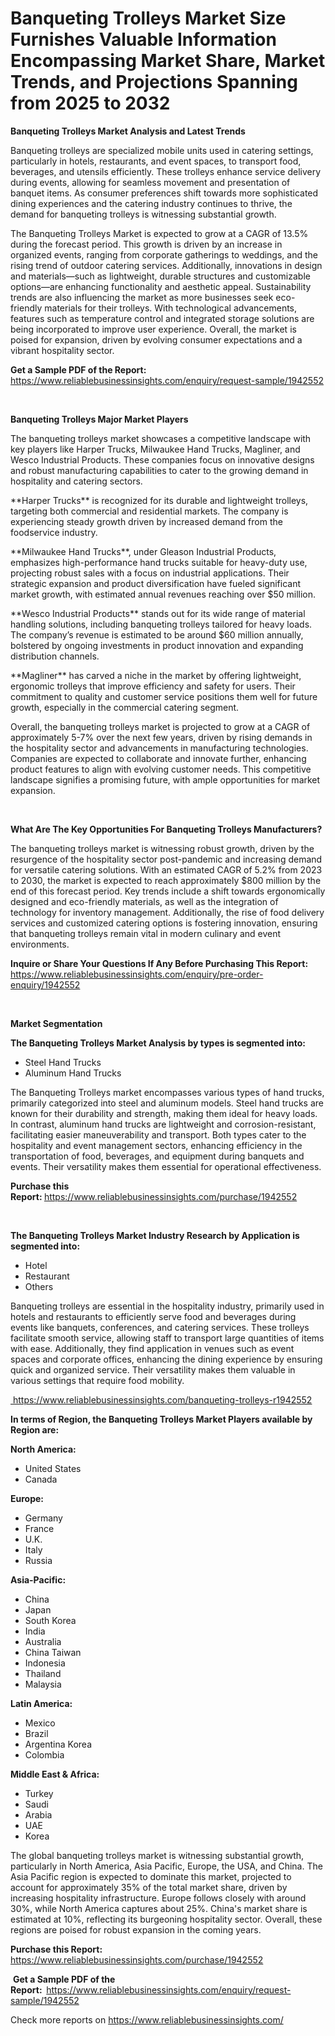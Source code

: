 <p><h1>Banqueting Trolleys Market Size Furnishes Valuable Information Encompassing Market Share, Market Trends, and Projections Spanning from 2025 to 2032</h1></p><p><strong>Banqueting Trolleys Market Analysis and Latest Trends</strong></p>
<p><p>Banqueting trolleys are specialized mobile units used in catering settings, particularly in hotels, restaurants, and event spaces, to transport food, beverages, and utensils efficiently. These trolleys enhance service delivery during events, allowing for seamless movement and presentation of banquet items. As consumer preferences shift towards more sophisticated dining experiences and the catering industry continues to thrive, the demand for banqueting trolleys is witnessing substantial growth.</p><p>The Banqueting Trolleys Market is expected to grow at a CAGR of 13.5% during the forecast period. This growth is driven by an increase in organized events, ranging from corporate gatherings to weddings, and the rising trend of outdoor catering services. Additionally, innovations in design and materials—such as lightweight, durable structures and customizable options—are enhancing functionality and aesthetic appeal. Sustainability trends are also influencing the market as more businesses seek eco-friendly materials for their trolleys. With technological advancements, features such as temperature control and integrated storage solutions are being incorporated to improve user experience. Overall, the market is poised for expansion, driven by evolving consumer expectations and a vibrant hospitality sector.</p></p>
<p><strong>Get a Sample PDF of the Report:&nbsp;</strong> <a href="https://www.reliablebusinessinsights.com/enquiry/request-sample/1942552?utm_campaign=3256&utm_medium=2&utm_source=Github&utm_content=ia&utm_term=10042025&utm_id=banqueting-trolleys">https://www.reliablebusinessinsights.com/enquiry/request-sample/1942552</a></p>
<p>&nbsp;</p>
<p><strong>Banqueting Trolleys Major Market Players</strong></p>
<p><p>The banqueting trolleys market showcases a competitive landscape with key players like Harper Trucks, Milwaukee Hand Trucks, Magliner, and Wesco Industrial Products. These companies focus on innovative designs and robust manufacturing capabilities to cater to the growing demand in hospitality and catering sectors.</p><p>**Harper Trucks** is recognized for its durable and lightweight trolleys, targeting both commercial and residential markets. The company is experiencing steady growth driven by increased demand from the foodservice industry. </p><p>**Milwaukee Hand Trucks**, under Gleason Industrial Products, emphasizes high-performance hand trucks suitable for heavy-duty use, projecting robust sales with a focus on industrial applications. Their strategic expansion and product diversification have fueled significant market growth, with estimated annual revenues reaching over $50 million.</p><p>**Wesco Industrial Products** stands out for its wide range of material handling solutions, including banqueting trolleys tailored for heavy loads. The company’s revenue is estimated to be around $60 million annually, bolstered by ongoing investments in product innovation and expanding distribution channels.</p><p>**Magliner** has carved a niche in the market by offering lightweight, ergonomic trolleys that improve efficiency and safety for users. Their commitment to quality and customer service positions them well for future growth, especially in the commercial catering segment.</p><p>Overall, the banqueting trolleys market is projected to grow at a CAGR of approximately 5-7% over the next few years, driven by rising demands in the hospitality sector and advancements in manufacturing technologies. Companies are expected to collaborate and innovate further, enhancing product features to align with evolving customer needs. This competitive landscape signifies a promising future, with ample opportunities for market expansion.</p></p>
<p>&nbsp;</p>
<p><strong>What Are The Key Opportunities For Banqueting Trolleys Manufacturers?</strong></p>
<p><p>The banqueting trolleys market is witnessing robust growth, driven by the resurgence of the hospitality sector post-pandemic and increasing demand for versatile catering solutions. With an estimated CAGR of 5.2% from 2023 to 2030, the market is expected to reach approximately $800 million by the end of this forecast period. Key trends include a shift towards ergonomically designed and eco-friendly materials, as well as the integration of technology for inventory management. Additionally, the rise of food delivery services and customized catering options is fostering innovation, ensuring that banqueting trolleys remain vital in modern culinary and event environments.</p></p>
<p><strong>Inquire or Share Your Questions If Any Before Purchasing This Report:</strong> <a href="https://www.reliablebusinessinsights.com/enquiry/pre-order-enquiry/1942552?utm_campaign=3256&utm_medium=2&utm_source=Github&utm_content=ia&utm_term=10042025&utm_id=banqueting-trolleys">https://www.reliablebusinessinsights.com/enquiry/pre-order-enquiry/1942552</a></p>
<p>&nbsp;</p>
<p><strong>Market Segmentation</strong></p>
<p><strong>The Banqueting Trolleys Market Analysis by types is segmented into:</strong></p>
<p><ul><li>Steel Hand Trucks</li><li>Aluminum Hand Trucks</li></ul></p>
<p><p>The Banqueting Trolleys market encompasses various types of hand trucks, primarily categorized into steel and aluminum models. Steel hand trucks are known for their durability and strength, making them ideal for heavy loads. In contrast, aluminum hand trucks are lightweight and corrosion-resistant, facilitating easier maneuverability and transport. Both types cater to the hospitality and event management sectors, enhancing efficiency in the transportation of food, beverages, and equipment during banquets and events. Their versatility makes them essential for operational effectiveness.</p></p>
<p><strong>Purchase this Report:&nbsp;</strong><a href="https://www.reliablebusinessinsights.com/purchase/1942552?utm_campaign=3256&utm_medium=2&utm_source=Github&utm_content=ia&utm_term=10042025&utm_id=banqueting-trolleys">https://www.reliablebusinessinsights.com/purchase/1942552</a></p>
<p>&nbsp;</p>
<p><strong>The Banqueting Trolleys Market Industry Research by Application is segmented into:</strong></p>
<p><ul><li>Hotel</li><li>Restaurant</li><li>Others</li></ul></p>
<p><p>Banqueting trolleys are essential in the hospitality industry, primarily used in hotels and restaurants to efficiently serve food and beverages during events like banquets, conferences, and catering services. These trolleys facilitate smooth service, allowing staff to transport large quantities of items with ease. Additionally, they find application in venues such as event spaces and corporate offices, enhancing the dining experience by ensuring quick and organized service. Their versatility makes them valuable in various settings that require food mobility.</p></p>
<p><a href="https://www.reliablebusinessinsights.com/banqueting-trolleys-r1942552?utm_campaign=3256&utm_medium=2&utm_source=Github&utm_content=ia&utm_term=10042025&utm_id=banqueting-trolleys">&nbsp;https://www.reliablebusinessinsights.com/banqueting-trolleys-r1942552</a></p>
<p><strong>In terms of Region, the Banqueting Trolleys Market Players available by Region are:</strong></p>
<p>
    <p> <strong> North America: </strong>
        <ul>
            <li>United States</li>
            <li>Canada</li>
        </ul>
        </p> 
    <p> <strong> Europe: </strong>
        <ul>
            <li>Germany</li>
            <li>France</li>
            <li>U.K.</li>
            <li>Italy</li>
            <li>Russia</li>
        </ul>
        </p> 
    <p> <strong> Asia-Pacific: </strong>
        <ul>
            <li>China</li>
            <li>Japan</li>
            <li>South Korea</li>
            <li>India</li>
            <li>Australia</li>
            <li>China Taiwan</li>
            <li>Indonesia</li>
            <li>Thailand</li>
            <li>Malaysia</li>
        </ul>
        </p> 
    <p> <strong> Latin America: </strong>
        <ul>
            <li>Mexico</li>
            <li>Brazil</li>
            <li>Argentina Korea</li>
            <li>Colombia</li>
        </ul>
        </p> 
    <p> <strong> Middle East & Africa: </strong>
        <ul>
            <li>Turkey</li>
            <li>Saudi</li>
            <li>Arabia</li>
            <li>UAE</li>
            <li>Korea</li>
        </ul>
    </p>
    </p>
<p><p>The global banqueting trolleys market is witnessing substantial growth, particularly in North America, Asia Pacific, Europe, the USA, and China. The Asia Pacific region is expected to dominate this market, projected to account for approximately 35% of the total market share, driven by increasing hospitality infrastructure. Europe follows closely with around 30%, while North America captures about 25%. China's market share is estimated at 10%, reflecting its burgeoning hospitality sector. Overall, these regions are poised for robust expansion in the coming years.</p></p>
<p><strong>Purchase this Report: </strong><a href="https://www.reliablebusinessinsights.com/purchase/1942552?utm_campaign=3256&utm_medium=2&utm_source=Github&utm_content=ia&utm_term=10042025&utm_id=banqueting-trolleys">https://www.reliablebusinessinsights.com/purchase/1942552</a></p>
<p>&nbsp;<strong>Get a Sample PDF of the Report:&nbsp;&nbsp;</strong><a href="https://www.reliablebusinessinsights.com/enquiry/request-sample/1942552?utm_campaign=3256&utm_medium=2&utm_source=Github&utm_content=ia&utm_term=10042025&utm_id=banqueting-trolleys">https://www.reliablebusinessinsights.com/enquiry/request-sample/1942552</a></p>
<p><strong></strong></p>
<p>Check more reports on <a href="https://www.reliablebusinessinsights.com/?utm_campaign=3256&utm_medium=2&utm_source=Github&utm_content=ia&utm_term=10042025&utm_id=banqueting-trolleys">https://www.reliablebusinessinsights.com/</a></p>